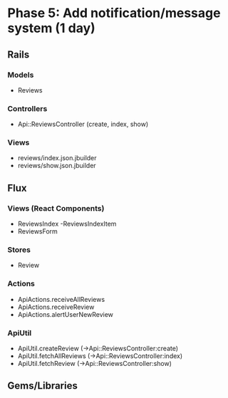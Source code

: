 # Phase 5: Add notification/message system (1 day)

## Rails
### Models
* Reviews

### Controllers
* Api::ReviewsController (create, index, show)

### Views
* reviews/index.json.jbuilder
* reviews/show.json.jbuilder

## Flux
### Views (React Components)
* ReviewsIndex
  -ReviewsIndexItem
* ReviewsForm

### Stores
* Review

### Actions
* ApiActions.receiveAllReviews
* ApiActions.receiveReview
* ApiActions.alertUserNewReview

### ApiUtil
* ApiUtil.createReview (->Api::ReviewsController:create)
* ApiUtil.fetchAllReviews (->Api::ReviewsController:index)
* ApiUtil.fetchReview (->Api::ReviewsController:show)

## Gems/Libraries
